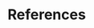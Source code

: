 # References

[ptes-pre-engagement]: http://www.pentest-standard.org/index.php/Pre-engagement
[un-cybercrime-precedents]: https://sherloc.unodc.org/
